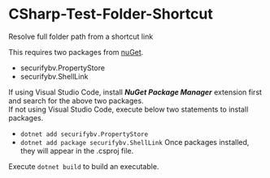 # CSharp-Test-Folder-Shortcut
Resolve full folder path from a shortcut link

This requires two packages from [nuGet](https://www.nuget.org/).
- securifybv.PropertyStore
- securifybv.ShellLink

If using Visual Studio Code, install <em><strong>NuGet Package Manager</strong></em> extension first and search for the above two packages. <br/>
If not using Visual Studio Code, execute below two statements to install packages.
- <code>dotnet add securifybv.PropertyStore</code>
- <code>dotnet add package securifybv.ShellLink</code>
Once packages installed, they will appear in the .csproj file.

Execute <code>dotnet build</code> to build an executable.
